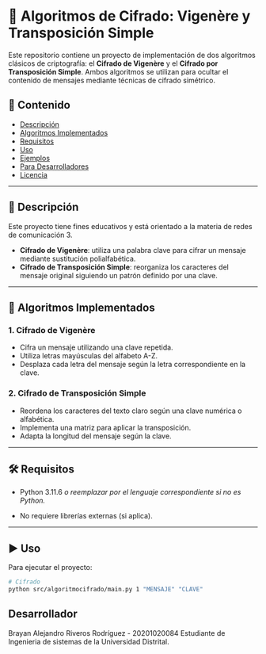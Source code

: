 # 🔐 Algoritmos de Cifrado: Vigenère y Transposición Simple

Este repositorio contiene un proyecto de implementación de dos algoritmos clásicos de criptografía: el **Cifrado de Vigenère** y el **Cifrado por Transposición Simple**. Ambos algoritmos se utilizan para ocultar el contenido de mensajes mediante técnicas de cifrado simétrico.

## 📌 Contenido

- [Descripción](#descripción)
- [Algoritmos Implementados](#algoritmos-implementados)
- [Requisitos](#requisitos)
- [Uso](#uso)
- [Ejemplos](#ejemplos)
- [Para Desarrolladores](#para-desarrolladores)
- [Licencia](#licencia)

---

## 📝 Descripción

Este proyecto tiene fines educativos y está orientado a la materia de redes de comunicación 3.

- **Cifrado de Vigenère**: utiliza una palabra clave para cifrar un mensaje mediante sustitución polialfabética.
- **Cifrado de Transposición Simple**: reorganiza los caracteres del mensaje original siguiendo un patrón definido por una clave.

---

## 🔐 Algoritmos Implementados

### 1. Cifrado de Vigenère

- Cifra un mensaje utilizando una clave repetida.
- Utiliza letras mayúsculas del alfabeto A-Z.
- Desplaza cada letra del mensaje según la letra correspondiente en la clave.

### 2. Cifrado de Transposición Simple

- Reordena los caracteres del texto claro según una clave numérica o alfabética.
- Implementa una matriz para aplicar la transposición.
- Adapta la longitud del mensaje según la clave.

---

## 🛠️ Requisitos

- Python 3.11.6
*o reemplazar por el lenguaje correspondiente si no es Python.*

- No requiere librerías externas (si aplica).

---

## ▶️ Uso

Para ejecutar el proyecto:

```bash
# Cifrado
python src/algoritmocifrado/main.py 1 "MENSAJE" "CLAVE"
```

## Desarrollador

Brayan Alejandro Riveros Rodríguez - 20201020084
Estudiante de Ingenieria de sistemas de la Universidad Distrital.